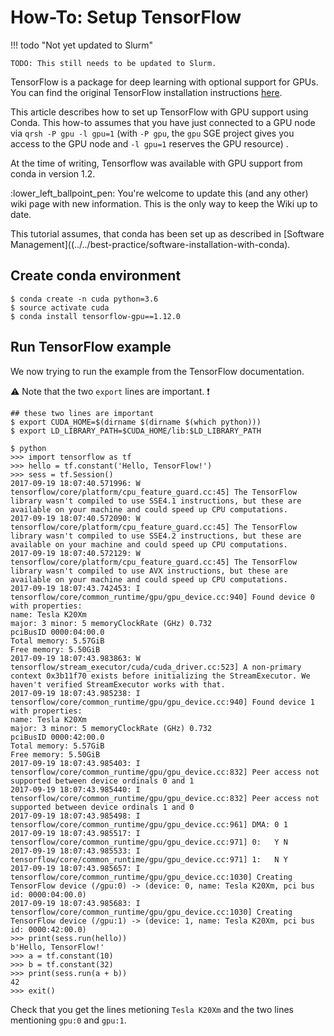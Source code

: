 # How-To: Setup TensorFlow

!!! todo "Not yet updated to Slurm"

    TODO: This still needs to be updated to Slurm.

TensorFlow is a package for deep learning with optional support for GPUs.
You can find the original TensorFlow installation instructions [here](https://www.tensorflow.org/versions/r1.3/get_started/os_setup.html#download-and-setup).

This article describes how to set up TensorFlow with GPU support using Conda.
This how-to assumes that you have just connected to a GPU node via `qrsh -P gpu -l gpu=1` (with `-P gpu`, the `gpu` SGE project gives you access to the GPU node and `-l gpu=1` reserves the GPU resource) .

At the time of writing, Tensorflow was available with GPU support from conda in version 1.2.

:lower_left_ballpoint_pen: You're welcome to update this (and any other) wiki page with new information.
This is the only way to keep the Wiki up to date.

This tutorial assumes, that conda has been set up as described in [Software Management]((../../best-practice/software-installation-with-conda).

## Create conda environment

```terminal
$ conda create -n cuda python=3.6
$ source activate cuda
$ conda install tensorflow-gpu==1.12.0
```

## Run TensorFlow example

We now trying to run the example from the TensorFlow documentation.

:warning: Note that the two `export` lines are important. :exclamation:

```terminal
## these two lines are important
$ export CUDA_HOME=$(dirname $(dirname $(which python)))
$ export LD_LIBRARY_PATH=$CUDA_HOME/lib:$LD_LIBRARY_PATH

$ python
>>> import tensorflow as tf
>>> hello = tf.constant('Hello, TensorFlow!')
>>> sess = tf.Session()
2017-09-19 18:07:40.571996: W tensorflow/core/platform/cpu_feature_guard.cc:45] The TensorFlow library wasn't compiled to use SSE4.1 instructions, but these are available on your machine and could speed up CPU computations.
2017-09-19 18:07:40.572090: W tensorflow/core/platform/cpu_feature_guard.cc:45] The TensorFlow library wasn't compiled to use SSE4.2 instructions, but these are available on your machine and could speed up CPU computations.
2017-09-19 18:07:40.572129: W tensorflow/core/platform/cpu_feature_guard.cc:45] The TensorFlow library wasn't compiled to use AVX instructions, but these are available on your machine and could speed up CPU computations.
2017-09-19 18:07:43.742453: I tensorflow/core/common_runtime/gpu/gpu_device.cc:940] Found device 0 with properties:
name: Tesla K20Xm
major: 3 minor: 5 memoryClockRate (GHz) 0.732
pciBusID 0000:04:00.0
Total memory: 5.57GiB
Free memory: 5.50GiB
2017-09-19 18:07:43.983863: W tensorflow/stream_executor/cuda/cuda_driver.cc:523] A non-primary context 0x3b11f70 exists before initializing the StreamExecutor. We haven't verified StreamExecutor works with that.
2017-09-19 18:07:43.985238: I tensorflow/core/common_runtime/gpu/gpu_device.cc:940] Found device 1 with properties:
name: Tesla K20Xm
major: 3 minor: 5 memoryClockRate (GHz) 0.732
pciBusID 0000:42:00.0
Total memory: 5.57GiB
Free memory: 5.50GiB
2017-09-19 18:07:43.985403: I tensorflow/core/common_runtime/gpu/gpu_device.cc:832] Peer access not supported between device ordinals 0 and 1
2017-09-19 18:07:43.985440: I tensorflow/core/common_runtime/gpu/gpu_device.cc:832] Peer access not supported between device ordinals 1 and 0
2017-09-19 18:07:43.985498: I tensorflow/core/common_runtime/gpu/gpu_device.cc:961] DMA: 0 1
2017-09-19 18:07:43.985517: I tensorflow/core/common_runtime/gpu/gpu_device.cc:971] 0:   Y N
2017-09-19 18:07:43.985533: I tensorflow/core/common_runtime/gpu/gpu_device.cc:971] 1:   N Y
2017-09-19 18:07:43.985657: I tensorflow/core/common_runtime/gpu/gpu_device.cc:1030] Creating TensorFlow device (/gpu:0) -> (device: 0, name: Tesla K20Xm, pci bus id: 0000:04:00.0)
2017-09-19 18:07:43.985683: I tensorflow/core/common_runtime/gpu/gpu_device.cc:1030] Creating TensorFlow device (/gpu:1) -> (device: 1, name: Tesla K20Xm, pci bus id: 0000:42:00.0)
>>> print(sess.run(hello))
b'Hello, TensorFlow!'
>>> a = tf.constant(10)
>>> b = tf.constant(32)
>>> print(sess.run(a + b))
42
>>> exit()
```

Check that you get the lines metioning `Tesla K20Xm` and the two lines mentioning `gpu:0` and `gpu:1`.
